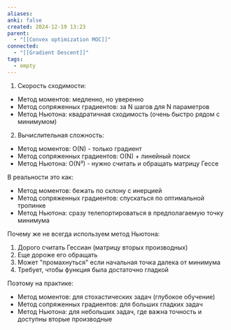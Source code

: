 ```yaml
---
aliases: 
anki: false
created: 2024-12-19 13:23
parent:
  - "[[Convex optimization MOC]]"
connected:
  - "[[Gradient Descent]]"
tags:
  - empty
---
```

1. Скорость сходимости:

- Метод моментов: медленно, но уверенно
- Метод сопряженных градиентов: за N шагов для N параметров
- Метод Ньютона: квадратичная сходимость (очень быстро рядом с минимумом)

2. Вычислительная сложность:

- Метод моментов: O(N) - только градиент
- Метод сопряженных градиентов: O(N) + линейный поиск
- Метод Ньютона: O(N³) - нужно считать и обращать матрицу Гессе

В реальности это как:

- Метод моментов: бежать по склону с инерцией
- Метод сопряженных градиентов: спускаться по оптимальной тропинке
- Метод Ньютона: сразу телепортироваться в предполагаемую точку минимума

Почему же не всегда используем метод Ньютона:

1. Дорого считать Гессиан (матрицу вторых производных)
2. Еще дороже его обращать
3. Может "промахнуться" если начальная точка далека от минимума
4. Требует, чтобы функция была достаточно гладкой

Поэтому на практике:

- Метод моментов: для стохастических задач (глубокое обучение)
- Метод сопряженных градиентов: для больших гладких задач
- Метод Ньютона: для небольших задач, где важна точность и доступны вторые производные